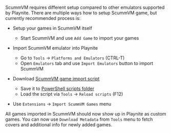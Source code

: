 ScummVM requires different setup compared to other emulators supported by Playnite. There are multiple ways how to setup ScummVM game, but currently recommended process is:

- Setup your games in ScummVM itself
  - Start ScummVM and use `Add Game` to import your games

- Import ScummVM emulator into Playnite
  - Go to `Tools` -> `Platforms and Emulators` (CTRL-T)
  - Open `Emulators` tab and use `Import Emulators` button to import ScummVM

- Download [ScummVM game import script](https://raw.githubusercontent.com/JosefNemec/Playnite/master/scripts/Extensions/ScummVMImporter.ps1)
  - Save it to [PowerShell scripts folder](https://playnite.link/docs/tutorials/scripting.html#basics)
  - Load the script via `Tools` -> `Reload scripts` (F12)

- Use `Extensions` -> `Import ScummVM Games` menu

All games imported in ScummVM should now show up in Playnite as custom games. You can now use `Download Metadata` from `Tools` menu to fetch covers and additional info for newly added games.